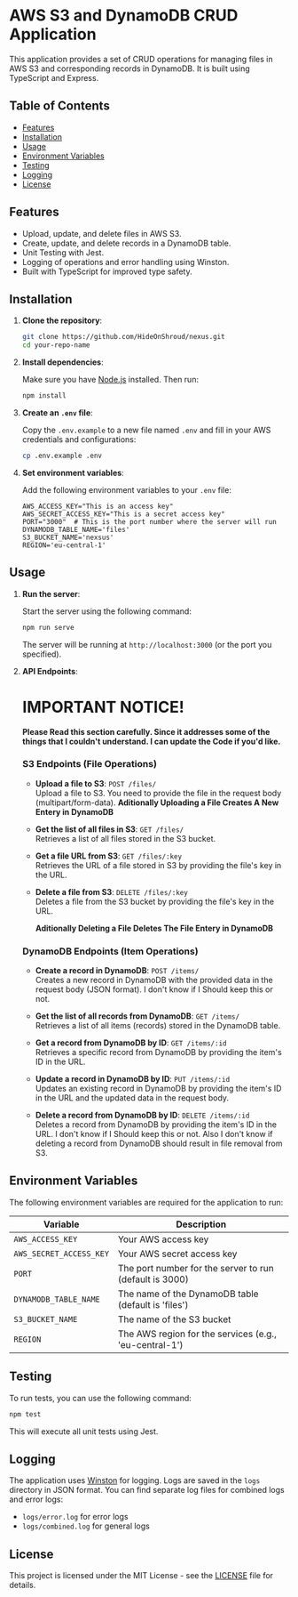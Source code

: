 
# AWS S3 and DynamoDB CRUD Application

This application provides a set of CRUD operations for managing files in AWS S3 and corresponding records in DynamoDB. It is built using TypeScript and Express.

## Table of Contents

- [Features](#features)
- [Installation](#installation)
- [Usage](#usage)
- [Environment Variables](#environment-variables)
- [Testing](#testing)
- [Logging](#logging)
- [License](#license)

## Features

- Upload, update, and delete files in AWS S3.
- Create, update, and delete records in a DynamoDB table.
- Unit Testing with Jest.
- Logging of operations and error handling using Winston.
- Built with TypeScript for improved type safety.

## Installation

1. **Clone the repository**:

   ```bash
   git clone https://github.com/HideOnShroud/nexus.git
   cd your-repo-name
   ```

2. **Install dependencies**:

   Make sure you have [Node.js](https://nodejs.org/) installed. Then run:

   ```bash
   npm install
   ```

3. **Create an `.env` file**:

   Copy the `.env.example` to a new file named `.env` and fill in your AWS credentials and configurations:

   ```bash
   cp .env.example .env
   ```

4. **Set environment variables**:

   Add the following environment variables to your `.env` file:

   ```plaintext
   AWS_ACCESS_KEY="This is an access key"
   AWS_SECRET_ACCESS_KEY="This is a secret access key"
   PORT="3000"  # This is the port number where the server will run
   DYNAMODB_TABLE_NAME='files'
   S3_BUCKET_NAME='nexsus'
   REGION='eu-central-1'
   ```

## Usage

1. **Run the server**:

   Start the server using the following command:

   ```bash
   npm run serve
   ```

   The server will be running at `http://localhost:3000` (or the port you specified).

2. **API Endpoints**:
   # IMPORTANT NOTICE!
   **Please Read this section carefully. Since it addresses some of the things that I couldn't understand. I can update the Code if you'd like.**
   ### S3 Endpoints (File Operations)

   - **Upload a file to S3**: `POST /files/`  
     Upload a file to S3. You need to provide the file in the request body (multipart/form-data).
         **Aditionally Uploading a File Creates A New Entery in DynamoDB**
  
   - **Get the list of all files in S3**: `GET /files/`  
     Retrieves a list of all files stored in the S3 bucket.
  
   - **Get a file URL from S3**: `GET /files/:key`  
     Retrieves the URL of a file stored in S3 by providing the file's key in the URL.
  
   - **Delete a file from S3**: `DELETE /files/:key`  
     Deletes a file from the S3 bucket by providing the file's key in the URL.

     **Aditionally Deleting a File Deletes The File Entery in DynamoDB**

   ### DynamoDB Endpoints (Item Operations)

   - **Create a record in DynamoDB**: `POST /items/`  
     Creates a new record in DynamoDB with the provided data in the request body (JSON format). I don't know if I Should keep this or not.
  
   - **Get the list of all records from DynamoDB**: `GET /items/`  
     Retrieves a list of all items (records) stored in the DynamoDB table.
  
   - **Get a record from DynamoDB by ID**: `GET /items/:id`  
     Retrieves a specific record from DynamoDB by providing the item's ID in the URL.
  
   - **Update a record in DynamoDB by ID**: `PUT /items/:id`  
     Updates an existing record in DynamoDB by providing the item's ID in the URL and the updated data in the request body.
  
   - **Delete a record from DynamoDB by ID**: `DELETE /items/:id`  
     Deletes a record from DynamoDB by providing the item's ID in the URL.
     I don't know if I Should keep this or not. Also I don't know if deleting a record from DynamoDB should result in file removal from S3.

## Environment Variables

The following environment variables are required for the application to run:

| Variable                        | Description                                                  |
|---------------------------------|--------------------------------------------------------------|
| `AWS_ACCESS_KEY`               | Your AWS access key                                         |
| `AWS_SECRET_ACCESS_KEY`        | Your AWS secret access key                                 |
| `PORT`                          | The port number for the server to run (default is 3000)   |
| `DYNAMODB_TABLE_NAME`           | The name of the DynamoDB table (default is 'files')        |
| `S3_BUCKET_NAME`                | The name of the S3 bucket                                   |
| `REGION`                       | The AWS region for the services (e.g., 'eu-central-1')   |

## Testing

To run tests, you can use the following command:

```bash
npm test
```

This will execute all unit tests using Jest.

## Logging

The application uses [Winston](https://github.com/winstonjs/winston) for logging. Logs are saved in the `logs` directory in JSON format. You can find separate log files for combined logs and error logs:

- `logs/error.log` for error logs
- `logs/combined.log` for general logs

## License

This project is licensed under the MIT License - see the [LICENSE](LICENSE) file for details.
